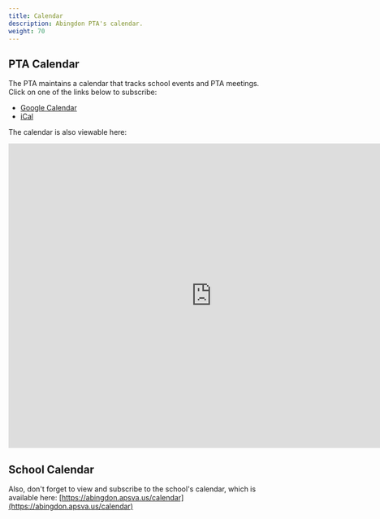 ```yaml
---
title: Calendar
description: Abingdon PTA's calendar.
weight: 70
---
```


## PTA Calendar

The PTA maintains a calendar that tracks school events and PTA meetings. Click on one of the links below to subscribe:

- [Google Calendar](https://calendar.google.com/calendar/r?cid=abingdonelementarypta@gmail.com)
- [iCal](webcal://calendar.google.com/calendar/ical/abingdonelementarypta@gmail.com/public/basic.ics)

The calendar is also viewable here:

<iframe src="https://calendar.google.com/calendar/embed?src=abingdonelementarypta@gmail.com&ctz=America%2FNew_York" style="border: 0" width="800" height="600" frameborder="0" scrolling="no"></iframe>

## School Calendar

Also, don't forget to view and subscribe to the school's calendar, which is available here: [https://abingdon.apsva.us/calendar](https://abingdon.apsva.us/calendar)